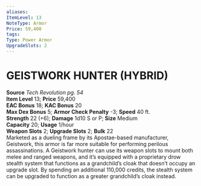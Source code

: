 ```yaml
---
aliases: 
ItemLevel: 13
NoteType: Armor
Price: 59,400
tags: 
Type: Power Armor
UpgradeSlots: 2
---
```

# GEISTWORK HUNTER (HYBRID)
**Source** _Tech Revolution pg. 54_  
**Item Level** 13; **Price** 59,400  
**EAC Bonus** 18; **KAC Bonus** 20  
**Max Dex Bonus** 5; **Armor Check Penalty** -3; **Speed** 40 ft.  
**Strength** 22 (+6); **Damage** 1d10 S or P; **Size** Medium  
**Capacity** 20; **Usage** 1/hour  
**Weapon Slots** 2; **Upgrade Slots** 2; **Bulk** 22  
Marketed as a dueling frame by its Apostae-based manufacturer, Geistwork, this armor is far more suitable for performing perilous assassinations. A Geistwork hunter can use its weapon slots to mount both melee and ranged weapons, and it’s equipped with a proprietary drow stealth system that functions as a grandchild’s cloak that doesn’t occupy an upgrade slot. By spending an additional 110,000 credits, the stealth system can be upgraded to function as a greater grandchild’s cloak instead.